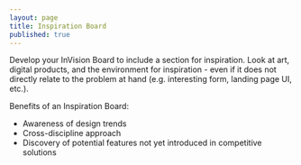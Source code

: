 ```yaml
---
layout: page
title: Inspiration Board
published: true
---
```


Develop your InVision Board to include a section for inspiration. Look at art, digital products, and the environment for inspiration - even if it does not directly relate to the problem at hand (e.g. interesting form, landing page UI, etc.).

Benefits of an Inspiration Board:
* Awareness of design trends
* Cross-discipline approach
* Discovery of potential features not yet introduced in competitive solutions  
